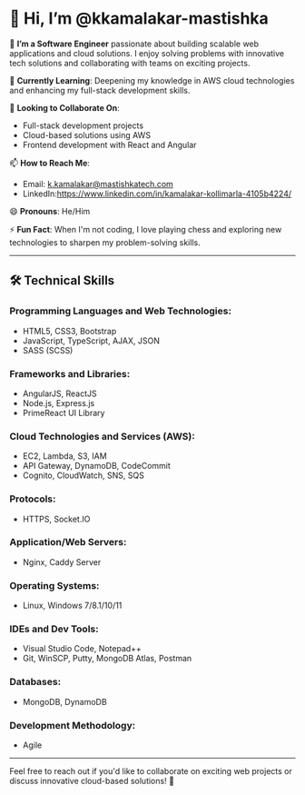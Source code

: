 # 👋 Hi, I’m @kkamalakar-mastishka

👀 **I’m a Software Engineer** passionate about building scalable web applications and cloud solutions. I enjoy solving problems with innovative tech solutions and collaborating with teams on exciting projects.

🌱 **Currently Learning**: Deepening my knowledge in AWS cloud technologies and enhancing my full-stack development skills.

💞️ **Looking to Collaborate On**: 
- Full-stack development projects
- Cloud-based solutions using AWS
- Frontend development with React and Angular

📫 **How to Reach Me**: 
- Email: k.kamalakar@mastishkatech.com
- LinkedIn:https://www.linkedin.com/in/kamalakar-kollimarla-4105b4224/

😄 **Pronouns**: He/Him

⚡ **Fun Fact**: When I'm not coding, I love playing chess and exploring new technologies to sharpen my problem-solving skills.

---

## 🛠️ Technical Skills

### **Programming Languages and Web Technologies**:
- HTML5, CSS3, Bootstrap
- JavaScript, TypeScript, AJAX, JSON
- SASS (SCSS)

### **Frameworks and Libraries**:
- AngularJS, ReactJS
- Node.js, Express.js
- PrimeReact UI Library

### **Cloud Technologies and Services (AWS)**:
- EC2, Lambda, S3, IAM
- API Gateway, DynamoDB, CodeCommit
- Cognito, CloudWatch, SNS, SQS

### **Protocols**:
- HTTPS, Socket.IO

### **Application/Web Servers**:
- Nginx, Caddy Server

### **Operating Systems**:
- Linux, Windows 7/8.1/10/11

### **IDEs and Dev Tools**:
- Visual Studio Code, Notepad++
- Git, WinSCP, Putty, MongoDB Atlas, Postman

### **Databases**:
- MongoDB, DynamoDB

### **Development Methodology**:
- Agile

---

Feel free to reach out if you'd like to collaborate on exciting web projects or discuss innovative cloud-based solutions! 🚀
